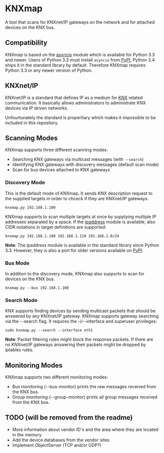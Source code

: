 # KNXmap

A tool that scans for KNXnet/IP gateways on the network and for attached devices on the KNX bus.

## Compatibility

KNXmap is based on the [asyncio](https://docs.python.org/3/library/asyncio.html) module which is available for Python 3.3 and newer. Users of Python 3.3 must install `asyncio` from [PyPI](https://pypi.python.org/pypi), Python 3.4 ships it in the standard library by default. Therefore KNXmap requires Python 3.3 or any newer version of Python.

## KNXnet/IP

KNXnet/IP is a standard that defines IP as a medium for [KNX](https://www.knx.org/knx-en/index.php) related communication. It basically allows administrators to administrate KNX devices via IP driven networks.

Unfourtunately the standard is properitary which makes it impossible to be included in this repository.

## Scanning Modes

KNXmap supports three different scanning modes:

* Searching KNX gateways via multicast messages (with `--search`)
* Identifying KNX gateways with discovery messages (default scan mode)
* Scan for bus devices attached to KNX gateways

### Discovery Mode

This is the default mode of KNXmap. It sends KNX description request to the supplied targets in order to chceck if they are KNXnet/IP gateways.

```
knxmap.py 192.168.1.100
```

KNXmap supports to scan multiple targets at once by supplying multiple IP addresses separated by a space. If the [ipaddress](https://docs.python.org/3/library/ipaddress.html) module is available, also CIDR notations in target definitions are supported:

```
knxmap.py 192.168.1.100 192.168.1.110 192.168.2.0/24
```

**Note**: The ipaddress module is available in the standard library since Python 3.3. However, they is also a port for older versions available on [PyPI](https://pypi.python.org/pypi/ipaddress).

### Bus Mode

In addition to the discovery mode, KNXmap also supports to scan for devices on the KNX bus.

```
knxmap.py --bus 192.168.1.100
```

### Search Mode

KNX supports finding devices by sending multicast packets that should be answered by any KNXnet/IP gateway. KNXmap supports gateway searching via the --search flag. It requires the -i/--interface and superuser privileges:

```
sudo knxmap.py --search --interface eth1
```

**Note**: Packet filtering rules might block the response packets. If there are no KNXnet/IP gateways answering their packets might be dropped by iptables rules.

## Monitoring Modes

KNXmap supports two different monitoring modes:

* Bus monitoring (--bus-monitor) prints the raw messages received from the KNX bus.
* Group monitoring (--group-monitor) prints all group messages received from the KNX bus.

## TODO (will be removed from the readme)

- More information about vendor ID's and the area where they are located in the memory
- Add the device databases from the vendor sites
- Implement ObjectServer (TCP and/or UDP?)